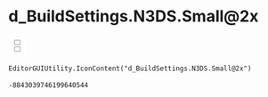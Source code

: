 # d_BuildSettings.N3DS.Small@2x
![](/img/d_BuildSettings.N3DS.Small@2x.png)

``` CSharp
EditorGUIUtility.IconContent("d_BuildSettings.N3DS.Small@2x")
```
```
-8843039746199640544
```
